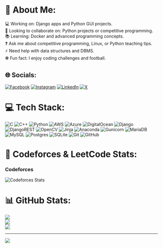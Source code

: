 # 💫 About Me:
💻 Working on: Django apps and Python GUI projects.<br>🤝 Looking to collaborate on: Python projects or competitive programming.<br>📚 Learning: Docker and advanced programming concepts.<br>❓ Ask me about competitive programming, Linux, or Python teaching tips.<br>⚡ Need help with data structures and DBMS.<br>⚽ Fun fact: I enjoy coding challenges and football.

## 🌐 Socials:
[![Facebook](https://img.shields.io/badge/Facebook-%231877F2.svg?logo=Facebook&logoColor=white)](https://facebook.com/beningNayem) [![Instagram](https://img.shields.io/badge/Instagram-%23E4405F.svg?logo=Instagram&logoColor=white)](https://instagram.com/beingnayem) [![LinkedIn](https://img.shields.io/badge/LinkedIn-%230077B5.svg?logo=linkedin&logoColor=white)](https://linkedin.com/in/beingnayem) [![X](https://img.shields.io/badge/X-black.svg?logo=X&logoColor=white)](https://x.com/Being_Nayem) 

# 💻 Tech Stack:
![C](https://img.shields.io/badge/c-%2300599C.svg?style=for-the-badge&logo=c&logoColor=white) ![C++](https://img.shields.io/badge/c++-%2300599C.svg?style=for-the-badge&logo=c%2B%2B&logoColor=white) ![Python](https://img.shields.io/badge/python-3670A0?style=for-the-badge&logo=python&logoColor=ffdd54) ![AWS](https://img.shields.io/badge/AWS-%23FF9900.svg?style=for-the-badge&logo=amazon-aws&logoColor=white) ![Azure](https://img.shields.io/badge/azure-%230072C6.svg?style=for-the-badge&logo=microsoftazure&logoColor=white) ![DigitalOcean](https://img.shields.io/badge/DigitalOcean-%230167ff.svg?style=for-the-badge&logo=digitalOcean&logoColor=white) ![Django](https://img.shields.io/badge/django-%23092E20.svg?style=for-the-badge&logo=django&logoColor=white) ![DjangoREST](https://img.shields.io/badge/DJANGO-REST-ff1709?style=for-the-badge&logo=django&logoColor=white&color=ff1709&labelColor=gray) ![OpenCV](https://img.shields.io/badge/opencv-%23white.svg?style=for-the-badge&logo=opencv&logoColor=white) ![Jinja](https://img.shields.io/badge/jinja-white.svg?style=for-the-badge&logo=jinja&logoColor=black) ![Anaconda](https://img.shields.io/badge/Anaconda-%2344A833.svg?style=for-the-badge&logo=anaconda&logoColor=white) ![Gunicorn](https://img.shields.io/badge/gunicorn-%298729.svg?style=for-the-badge&logo=gunicorn&logoColor=white) ![MariaDB](https://img.shields.io/badge/MariaDB-003545?style=for-the-badge&logo=mariadb&logoColor=white) ![MySQL](https://img.shields.io/badge/mysql-4479A1.svg?style=for-the-badge&logo=mysql&logoColor=white) ![Postgres](https://img.shields.io/badge/postgres-%23316192.svg?style=for-the-badge&logo=postgresql&logoColor=white) ![SQLite](https://img.shields.io/badge/sqlite-%2307405e.svg?style=for-the-badge&logo=sqlite&logoColor=white) ![Git](https://img.shields.io/badge/git-%23F05033.svg?style=for-the-badge&logo=git&logoColor=white) ![GitHub](https://img.shields.io/badge/github-%23121011.svg?style=for-the-badge&logo=github&logoColor=white)

# 🌟 Codeforces & LeetCode Stats:
### Codeforces
![Codeforces Stats](https://codeforces-readme-stats.vercel.app/api/card?username=being_nayem)

<!-- LEETCODE-STATS -->

# 📊 GitHub Stats:
![](https://github-readme-stats.vercel.app/api?username=beingnayem&theme=github_dark&hide_border=true&include_all_commits=true&count_private=true)<br/>
![](https://github-readme-streak-stats.herokuapp.com/?user=beingnayem&theme=github_dark&hide_border=true)<br/>
![](https://github-readme-stats.vercel.app/api/top-langs/?username=beingnayem&theme=github_dark&hide_border=true&include_all_commits=true&count_private=true&layout=compact)

---
[![](https://visitcount.itsvg.in/api?id=beingnayem&icon=8&color=12)](https://visitcount.itsvg.in)

<!-- Proudly created with GPRM ( https://gprm.itsvg.in ) -->
